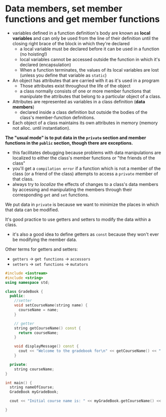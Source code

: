 # Data members, set member functions and get member functions

- variables defined in a function definition's body are known as __local variables__ and can only be used from the line of their definition until the closing right brace of the block in which they're declared
  - a local variable must be declared before it can be used in a function (no hoisting!)
  - local variables cannot be accessed outside the function in which it's declared (encapsulation)
  - When a function terminates, the values of its local variables are lost (unless you define that variable as `static`)
- An object has attributes that are carried with it as it's used in a program
  - Those attributes exist throughout the life of the object
  - a class normally consists of one or more member functions that manipulate the attributes that belong to a particular object of a class.
- Attributes are represented as variables in a class definition (__data members__)
  - declared inside a class definition but outside the bodies of the class's member-function definitions.
- Each object of a class maintains its own attributes in memory (memory not alloc. until instantiation).


__The "usual mode" is to put data in the `private` section and member functions in the `public` section, though there are exceptions.__
- this facilitates debugging because problems with data manipulations are localized to either the class's member functions or "the friends of the class"
- you'll get a `compilation error` if a function which is not a member of the class (or a friend of the class) attempts to access a `private` member of that class.
- always try to _localize_ the effects of changes to a class's data members by accessing and manipulating the members through their corresponding `get` and `set` functions.

We put data in `private` is because we want to minimize the places in which that data can be modified.

It's good practice to use getters and setters to modify the data within a class.

- it's also a good idea to define getters as `const` because they won't ever be modifying the member data.

Other terms for getters and setters:

- `getters` -> `get functions` -> `accessors`
- `setters` -> `set functions` -> `mutators`
  
```cpp
#include <iostream>
#include <string>
using namespace std;

class GradeBook {
  public:
    //setter
    void setCourseName(string name) {
      courseName = name;
    }

    // getter
    string getCourseName() const {
      return courseName;
    }

    void displayMessage() const {
      cout << "Welcome to the gradebook for\n" << getCourseName() << "!" << endl;
    }

  private:
    string courseName;
}

int main() {
  string nameOfCourse;
  GradeBook myGradeBook;

  cout << "Initial course name is: " << myGradeBook.getCourseName() << endl;

}
```